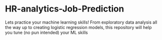 # HR-analytics-Job-Prediction
Lets practice your machine learning skills! From exploratory data analysis all the way up to creating logistic regression models, this repository will help you tune (no pun intended) your ML skills
